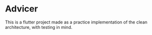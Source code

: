 # Advicer
This is a flutter project made as a practice implementation of the clean architecture, with testing in mind.
